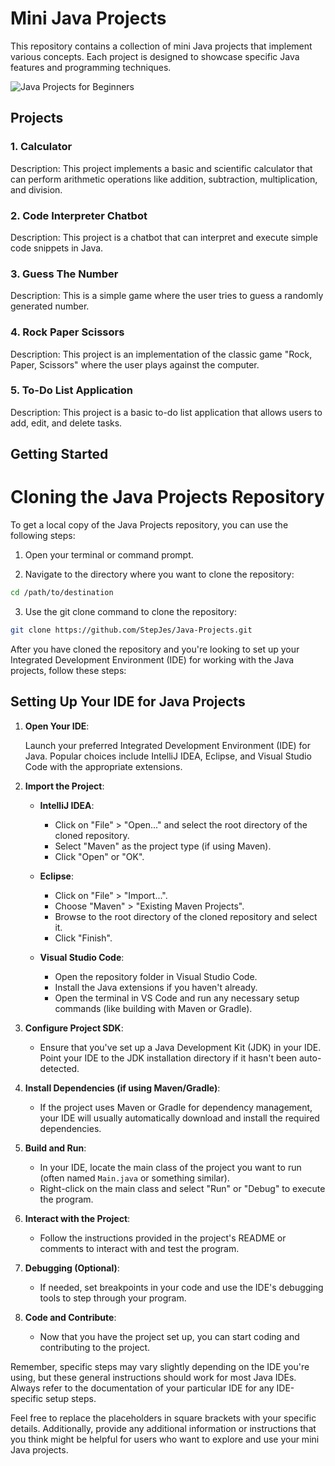 # Mini Java Projects

This repository contains a collection of mini Java projects that implement various concepts. Each project is designed to showcase specific Java features and programming techniques.

![Java Projects for Beginners](https://assets.skyfilabs.com/images/blog/java-project-list-for-beginners.webp)

## Projects

### 1. Calculator

Description: This project implements a basic and scientific calculator that can perform arithmetic operations like addition, subtraction, multiplication, and division.


### 2. Code Interpreter Chatbot

Description: This project is a chatbot that can interpret and execute simple code snippets in Java.


### 3. Guess The Number

Description: This is a simple game where the user tries to guess a randomly generated number.


### 4. Rock Paper Scissors

Description: This project is an implementation of the classic game "Rock, Paper, Scissors" where the user plays against the computer.


### 5. To-Do List Application

Description: This project is a basic to-do list application that allows users to add, edit, and delete tasks.


## Getting Started

# Cloning the Java Projects Repository

To get a local copy of the Java Projects repository, you can use the following steps:

1. Open your terminal or command prompt.

2. Navigate to the directory where you want to clone the repository:

```bash
cd /path/to/destination
```
3. Use the git clone command to clone the repository:

```bash
git clone https://github.com/StepJes/Java-Projects.git
```

After you have cloned the repository and you're looking to set up your Integrated Development Environment (IDE) for working with the Java projects, follow these steps:

## Setting Up Your IDE for Java Projects

1. **Open Your IDE**:

   Launch your preferred Integrated Development Environment (IDE) for Java. Popular choices include IntelliJ IDEA, Eclipse, and Visual Studio Code with the appropriate extensions.

2. **Import the Project**:

   - **IntelliJ IDEA**:
     - Click on "File" > "Open..." and select the root directory of the cloned repository.
     - Select "Maven" as the project type (if using Maven).
     - Click "Open" or "OK".

   - **Eclipse**:
     - Click on "File" > "Import...".
     - Choose "Maven" > "Existing Maven Projects".
     - Browse to the root directory of the cloned repository and select it.
     - Click "Finish".

   - **Visual Studio Code**:
     - Open the repository folder in Visual Studio Code.
     - Install the Java extensions if you haven't already.
     - Open the terminal in VS Code and run any necessary setup commands (like building with Maven or Gradle).

3. **Configure Project SDK**:

   - Ensure that you've set up a Java Development Kit (JDK) in your IDE. Point your IDE to the JDK installation directory if it hasn't been auto-detected.

4. **Install Dependencies (if using Maven/Gradle)**:

   - If the project uses Maven or Gradle for dependency management, your IDE will usually automatically download and install the required dependencies.

5. **Build and Run**:

   - In your IDE, locate the main class of the project you want to run (often named `Main.java` or something similar).
   - Right-click on the main class and select "Run" or "Debug" to execute the program.

6. **Interact with the Project**:

   - Follow the instructions provided in the project's README or comments to interact with and test the program.

7. **Debugging (Optional)**:

   - If needed, set breakpoints in your code and use the IDE's debugging tools to step through your program.

8. **Code and Contribute**:

   - Now that you have the project set up, you can start coding and contributing to the project.

Remember, specific steps may vary slightly depending on the IDE you're using, but these general instructions should work for most Java IDEs. Always refer to the documentation of your particular IDE for any IDE-specific setup steps.

Feel free to replace the placeholders in square brackets with your specific details. Additionally, provide any additional information or instructions that you think might be helpful for users who want to explore and use your mini Java projects.

